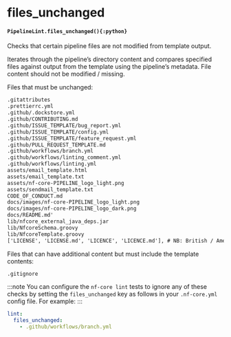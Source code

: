 # files_unchanged

#### `PipelineLint.files_unchanged(){:python}`

Checks that certain pipeline files are not modified from template output.

Iterates through the pipeline’s directory content and compares specified files
against output from the template using the pipeline’s metadata. File content
should not be modified / missing.

Files that must be unchanged:

```default
.gitattributes
.prettierrc.yml
.github/.dockstore.yml
.github/CONTRIBUTING.md
.github/ISSUE_TEMPLATE/bug_report.yml
.github/ISSUE_TEMPLATE/config.yml
.github/ISSUE_TEMPLATE/feature_request.yml
.github/PULL_REQUEST_TEMPLATE.md
.github/workflows/branch.yml
.github/workflows/linting_comment.yml
.github/workflows/linting.yml
assets/email_template.html
assets/email_template.txt
assets/nf-core-PIPELINE_logo_light.png
assets/sendmail_template.txt
CODE_OF_CONDUCT.md
docs/images/nf-core-PIPELINE_logo_light.png
docs/images/nf-core-PIPELINE_logo_dark.png
docs/README.md'
lib/nfcore_external_java_deps.jar
lib/NfcoreSchema.groovy
lib/NfcoreTemplate.groovy
['LICENSE', 'LICENSE.md', 'LICENCE', 'LICENCE.md'], # NB: British / American spelling
```

Files that can have additional content but must include the template contents:

```default
.gitignore
```

:::note
You can configure the `nf-core lint` tests to ignore any of these checks by setting
the `files_unchanged` key as follows in your `.nf-core.yml` config file. For example:
:::

```yaml
lint:
  files_unchanged:
    - .github/workflows/branch.yml
```

